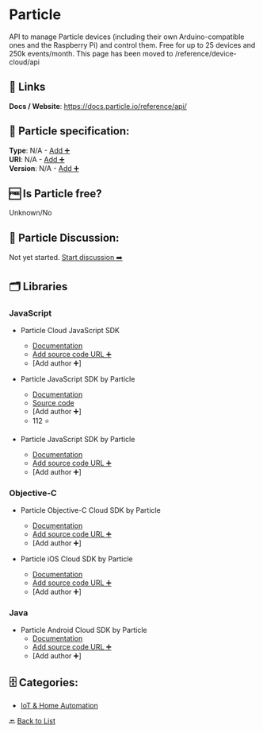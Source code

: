 # Particle
API to manage Particle devices (including their own Arduino-compatible ones and the Raspberry Pi) and control them. Free for up to 25 devices and 250k events/month. This page has been moved to /reference/device-cloud/api

##  🔗 Links
**Docs / Website**: https://docs.particle.io/reference/api/

## 🧬 Particle specification:
**Type**: N/A - [Add ➕](https://github.com/apis-list/apis-list/edit/main/apis-list.yaml)  
**URI**: N/A - [Add ➕](https://github.com/apis-list/apis-list/edit/main/apis-list.yaml)  
**Version**: N/A - [Add ➕](https://github.com/apis-list/apis-list/edit/main/apis-list.yaml)

## 🆓 Is Particle free?
 Unknown/No 

## 💬 Particle Discussion:
Not yet started. [Start discussion ➡️](https://github.com/apis-list/apis-list/discussions/new)

## 🗂️ Libraries
### JavaScript
- Particle Cloud JavaScript SDK
    - [Documentation](https://docs.particle.io/reference/SDKs/javascript/)
    - [Add source code URL ➕]()
    - [Add author ➕]

- Particle JavaScript SDK by Particle
    - [Documentation](https://www.npmjs.com/package/@particle/api)
    - [Source code](https://github.com/spark/particle-api-js)
    - [Add author ➕]
    - 112 ⭐

-  Particle JavaScript SDK by Particle
    - [Documentation](http://docs.particle.io/photon/javascript/)
    - [Add source code URL ➕]()
    - [Add author ➕]

### Objective-C
- Particle Objective-C Cloud SDK by Particle
    - [Documentation](https://docs.particle.io/reference/ios/)
    - [Add source code URL ➕]()
    - [Add author ➕]

- Particle iOS Cloud SDK by Particle
    - [Documentation](http://docs.particle.io/photon/ios/)
    - [Add source code URL ➕]()
    - [Add author ➕]

### Java
-  Particle Android Cloud SDK by Particle
    - [Documentation](http://docs.particle.io/photon/android/)
    - [Add source code URL ➕]()
    - [Add author ➕]


## 🗄️ Categories:
- [IoT & Home Automation](https://github.com/apis-list/apis-list#iot--home-automation-)

🔙  [Back to List](https://github.com/apis-list/apis-list)
